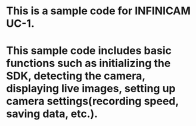 # This is a sample code for INFINICAM UC-1.
# This sample code includes basic functions such as initializing the SDK, detecting the camera, displaying live images, setting up camera settings(recording speed, saving data, etc.).
